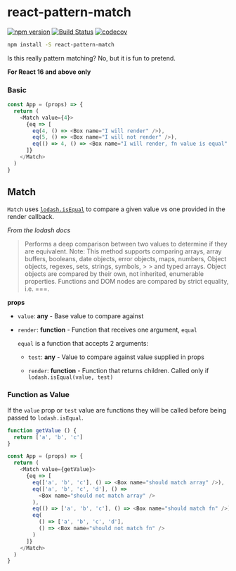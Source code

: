 # react-pattern-match

[![npm version](https://badge.fury.io/js/react-nes.svg)](https://badge.fury.io/js/react-pattern-match)
[![Build Status](https://travis-ci.org/tkh44/react-pattern-match.svg?branch=master)](https://travis-ci.org/tkh44/react-pattern-match)
[![codecov](https://codecov.io/gh/tkh44/react-pattern-match/branch/master/graph/badge.svg)](https://codecov.io/gh/tkh44/react-pattern-match)

```bash
npm install -S react-pattern-match
```

Is this really pattern matching? No, but it is fun to pretend.

**For React 16 and above only**


### Basic

```javascript
const App = (props) => {
  return (
    <Match value={4}>
      {eq => [
        eq(4, () => <Box name="I will render" />),
        eq(5, () => <Box name="I will not render" />),
        eq(() => 4, () => <Box name="I will render, fn value is equal" />)
      ]}
    </Match>
  )
}
```

## Match

`Match` uses [`lodash.isEqual`](https://lodash.com/docs/#isEqual) to compare a given value vs one provided in the render callback.

*From the lodash docs*
> Performs a deep comparison between two values to determine if they are equivalent.
>  Note: This method supports comparing arrays, array buffers, booleans, date objects, error objects, maps, numbers, Object objects, regexes, sets, strings, symbols, > >  and typed arrays. Object objects are compared by their own, not inherited, enumerable properties. Functions and DOM nodes are compared by strict equality, i.e. ===.

**props**

- `value`: **any** - Base value to compare against

- `render`: **function** - Function that receives one argument, `equal`
    
    `equal` is a function that accepts 2 arguments:
        
    - `test`: **any** - Value to compare against value supplied in props
    
    - `render`: **function** - Function that returns children. Called only if `lodash.isEqual(value, test)`


### Function as Value

If the `value` prop or `test` value are functions they will be called before being passed to `lodash.isEqual`.

```javascript
function getValue () {
  return ['a', 'b', 'c']
}

const App = (props) => {
  return (
    <Match value={getValue}>
      {eq => [
        eq(['a', 'b', 'c'], () => <Box name="should match array" />),
        eq(['a', 'b', 'c', 'd'], () =>
          <Box name="should not match array" />
        ),
        eq(() => ['a', 'b', 'c'], () => <Box name="should match fn" />),
        eq(
          () => ['a', 'b', 'c', 'd'],
          () => <Box name="should not match fn" />
        )
      ]}
    </Match>
  )
}
```

